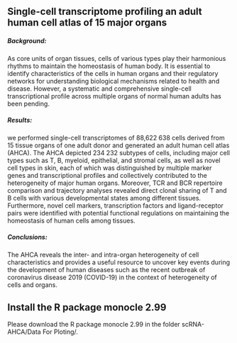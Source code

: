 ## Single-cell transcriptome profiling an adult human cell atlas of 15 major organs

##### Background: 
As core units of organ tissues, cells of various types play their harmonious rhythms to maintain the homeostasis of human body. It is essential to identify characteristics of the cells in human organs and their regulatory networks for understanding biological mechanisms related to health and disease. However, a systematic and comprehensive single-cell transcriptional profile across multiple organs of normal human adults has been pending.
##### Results:
we performed single-cell transcriptomes of 88,622 638 cells derived from 15 tissue organs of one adult donor and generated an adult human cell atlas (AHCA). The AHCA depicted 234 232 subtypes of cells, including major cell types such as T, B, myeloid, epithelial, and stromal cells, as well as novel cell types in skin, each of which was distinguished by multiple marker genes and transcriptional profiles and collectively contributed to the heterogeneity of major human organs. Moreover, TCR and BCR repertoire comparison and trajectory analyses revealed direct clonal sharing of T and B cells with various developmental states among different tissues. Furthermore, novel cell markers, transcription factors and ligand-receptor pairs were identified with potential functional regulations on maintaining the homeostasis of human cells among tissues. 
##### Conclusions: 
The AHCA reveals the inter- and intra-organ heterogeneity of cell characteristics and provides a useful resource to uncover key events during the development of human diseases such as the recent outbreak of coronavirus disease 2019 (COVID-19) in the context of heterogeneity of cells and organs.

## Install the R package monocle 2.99
Please download the R package monocle 2.99 in the folder scRNA-AHCA/Data For Ploting/.
